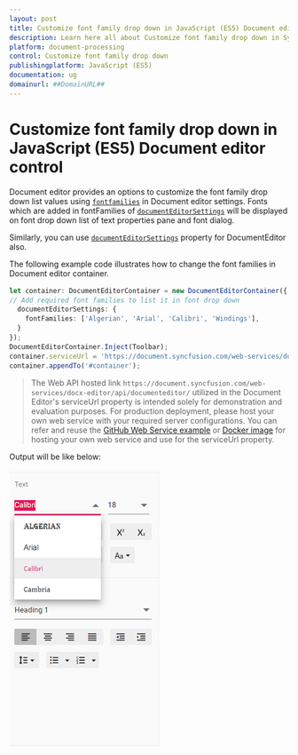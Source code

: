 ```yaml
---
layout: post
title: Customize font family drop down in JavaScript (ES5) Document editor control | Syncfusion
description: Learn here all about Customize font family drop down in Syncfusion JavaScript (ES5) Document editor control of Syncfusion Essential JS 2 and more.
platform: document-processing
control: Customize font family drop down 
publishingplatform: JavaScript (ES5)
documentation: ug
domainurl: ##DomainURL##
---
```


# Customize font family drop down in JavaScript (ES5) Document editor control

Document editor provides an options to customize the font family drop down list values using [`fontfamilies`](https://ej2.syncfusion.com/javascript/documentation/api/document-editor/documentEditorSettingsModel#fontfamilies) in Document editor settings. Fonts which are added in fontFamilies of [`documentEditorSettings`](https://ej2.syncfusion.com/javascript/documentation/api/document-editor#documenteditorsettings) will be displayed on font drop down list of text properties pane and font dialog.

Similarly, you can use [`documentEditorSettings`](https://ej2.syncfusion.com/javascript/documentation/api/document-editor#documenteditorsettings) property for DocumentEditor also.

The following example code illustrates how to change the font families in Document editor container.

```ts
let container: DocumentEditorContainer = new DocumentEditorContainer({ enableToolbar: true,height: '590px',
// Add required font families to list it in font drop down
  documentEditorSettings: {
    fontFamilies: ['Algerian', 'Arial', 'Calibri', 'Windings'],
  }
});
DocumentEditorContainer.Inject(Toolbar);
container.serviceUrl = 'https://document.syncfusion.com/web-services/docx-editor/api/documenteditor/';
container.appendTo('#container');
```

> The Web API hosted link `https://document.syncfusion.com/web-services/docx-editor/api/documenteditor/` utilized in the Document Editor's serviceUrl property is intended solely for demonstration and evaluation purposes. For production deployment, please host your own web service with your required server configurations. You can refer and reuse the [GitHub Web Service example](https://github.com/SyncfusionExamples/EJ2-DocumentEditor-WebServices) or [Docker image](https://hub.docker.com/r/syncfusion/word-processor-server) for hosting your own web service and use for the serviceUrl property.

Output will be like below:

![Font](../images/font-family.png)